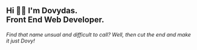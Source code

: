<h2>Hi 👋🏻 I'm Dovydas.<br> Front End Web Developer.</h2>
<h6>Find that name unsual and difficult to call? Well, then cut the end and make it just Dovy!</h6> 














<!--
**justdovy/justdovy** is a ✨ _special_ ✨ repository because its `README.md` (this file) appears on your GitHub profile.

Here are some ideas to get you started:

- 🔭 I’m currently working on ...
- 🌱 I’m currently learning ...
- 👯 I’m looking to collaborate on ...
- 🤔 I’m looking for help with ...
- 💬 Ask me about ...
- 📫 How to reach me: ...
- 😄 Pronouns: ...
- ⚡ Fun fact: ...
-->
